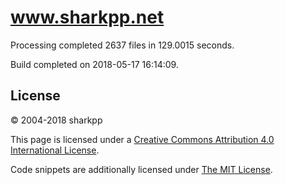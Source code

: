 # www.sharkpp.net

Processing completed 2637 files in 129.0015 seconds.

Build completed on 2018-05-17 16:14:09.

## License

&copy; 2004-2018 sharkpp

This page is licensed under a [Creative Commons Attribution 4.0 International License](http://creativecommons.org/licenses/by/4.0/).

Code snippets are additionally licensed under [The MIT License](http://opensource.org/licenses/MIT).
